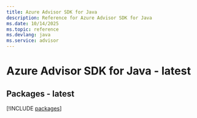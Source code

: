 ```yaml
---
title: Azure Advisor SDK for Java
description: Reference for Azure Advisor SDK for Java
ms.date: 10/14/2025
ms.topic: reference
ms.devlang: java
ms.service: advisor
---
```

# Azure Advisor SDK for Java - latest
## Packages - latest
[!INCLUDE [packages](advisor-index.md)]